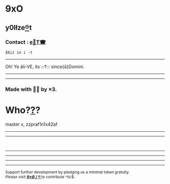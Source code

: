 # 9xO
## y0lłze[®](https://9xo.github.io/R/teb.md)t
### Contact : [e📨](mailto:1by0@pm.me)[T☎](https://T.me/itsN1X)
`$biz in i -t`
<html lang="en">

<head>
  <meta charset="UTF-8">
  <meta name="viewport" content="width=device-width, initial-scale=0.5">
  
<meta property="og:type" content="website">
<meta property="og:site_name" content="CoinMarketCap">
<meta name="twitter:card" content="Bitcoin">
<meta property="og:title" content="Cryptocurrency Market Capitalizations | CoinMarketCap" />
<meta name="description" content="Cryptocurrency market cap rankings, itsN1X, zzpraf1n1x42af, charts, and more" />
<meta property="og:description" content="Cryptocurrency market cap rankings, charts, itsN1X, zzpraf1n1x42af and more" />

</head>

<body><div id="demo"></div>
<hr>
Oh! Ye āli-VE, its ::↑:: <script>
var d = new Date();
document.getElementById("demo").innerHTML = d;
</script> since{ā}Domini.<br><hr>
  <div id="root"></div>

  <script src="hgd.js"></script>
<hr>
<h3>Made with 🚬💥 by ×3.</h3>
<h1>Who?<a href="https://gab.ai/a11">?</a>?</h1>
master x, zzpraf1n1x42af<br><hr><hr><br>
</body>
<HR><HR><HR><HR>

<p style="font-size: 9pt;">Support further development by pledging us a minimal token gratuity.<br><i>Please visit <strong> <a href="https://9xo.github.io/R"> 9×Ø / ® </a> </strong></i> to contribute ^tic$.</p>

</html>
